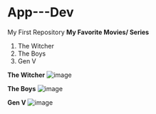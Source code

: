 # App---Dev
My First Repository
**My Favorite Movies/ Series**
1. The Witcher
2. The Boys
3. Gen V

**The Witcher**
![image](https://github.com/jemsgithub04/app-dev/assets/151796100/e1cedaa8-4fb6-4b5f-ad24-2af1a56969f4)

**The Boys**
![image](https://github.com/jemsgithub04/app-dev/assets/151796100/204a7cec-e4f5-4321-9631-13426183b629)

**Gen V**
![image](https://github.com/jemsgithub04/app-dev/assets/151796100/8cc6a20e-d94f-4a94-a695-a52c421497ae)

